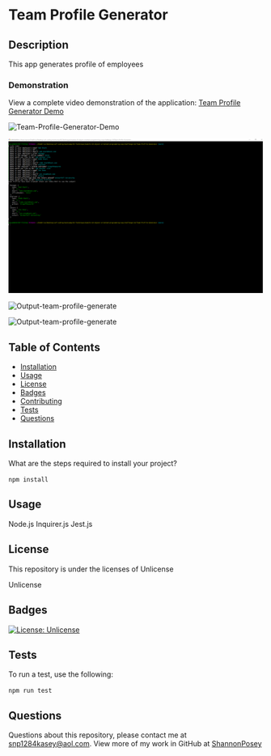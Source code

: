# Team Profile Generator

## Description 
This app generates profile of employees

### Demonstration

View a complete video demonstration of the application: [Team Profile Generator Demo]()

![Team-Profile-Generator-Demo]()


![Terminal-Input](/img/generated-team-profiles.png)


![Output-team-profile-generate]()


![Output-team-profile-generate]()

## Table of Contents 

* [Installation](#installation)
* [Usage](#usage)
* [License](#license)
* [Badges](#badges)
* [Contributing](#contributing)
* [Tests](#test)
* [Questions](#questions)

## Installation

What are the steps required to install your project?

`
npm install
`

## Usage

Node.js 
Inquirer.js 
Jest.js

## License

This repository is under the licenses of Unlicense

Unlicense

## Badges

[![License: Unlicense](https://img.shields.io/badge/license-Unlicense-yellow.svg)](http://unlicense.org/)


## Tests

To run a test, use the following:

 `
npm run test
`

## Questions

Questions about this repository, please contact me at [snp1284kasey@aol.com](mailto:snp1284kasey@aol.com). View more of my work in GitHub at [ShannonPosey](https://github.com/ShannonPosey)
